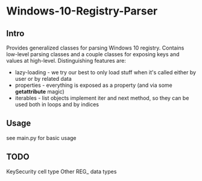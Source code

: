# Windows-10-Registry-Parser

## Intro
Provides generalized classes for parsing Windows 10 registry.
Contains low-level parsing classes and a couple classes for exposing keys and values at high-level. Distinguishing features are:
 - lazy-loading - we try our best to only load stuff when it's called either by user or by related data
 - properties - everything is exposed as a property (and via some __getattribute__ magic)
 - iterables - list objects implement iter and next method, so they can be used both in loops and by indices

## Usage
see main.py for basic usage

## TODO
KeySecurity cell type
Other REG_ data types
